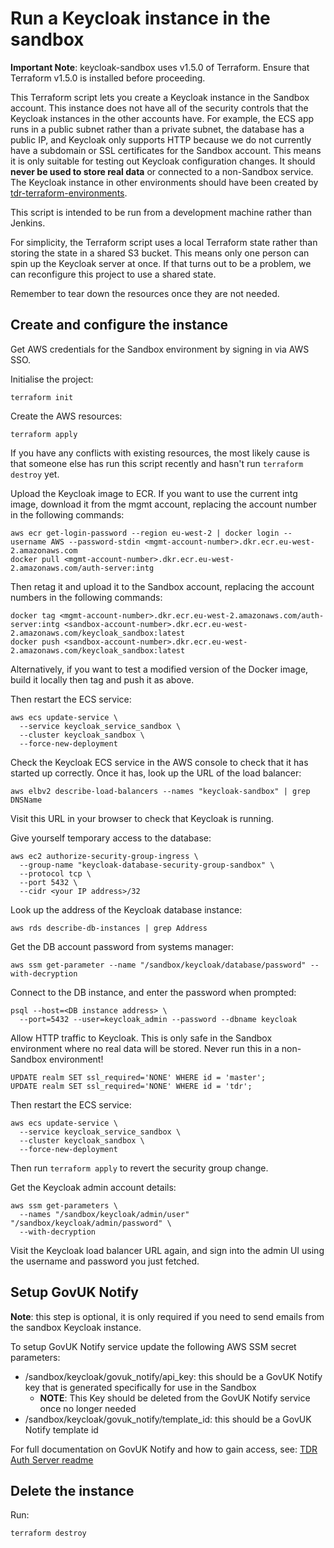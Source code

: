 # Run a Keycloak instance in the sandbox

**Important Note**: keycloak-sandbox uses v1.5.0 of Terraform. Ensure that Terraform v1.5.0 is installed before proceeding.

This Terraform script lets you create a Keycloak instance in the Sandbox
account. This instance does not have all of the security controls that the
Keycloak instances in the other accounts have. For example, the ECS app runs in
a public subnet rather than a private subnet, the database has a public IP, and
Keycloak only supports HTTP because we do not currently have a subdomain or SSL
certificates for the Sandbox account. This means it is only suitable for testing
out Keycloak configuration changes. It should **never be used to store real
data** or connected to a non-Sandbox service. The Keycloak instance in other
environments should have been created by [tdr-terraform-environments].

This script is intended to be run from a development machine rather than
Jenkins.

For simplicity, the Terraform script uses a local Terraform state rather than
storing the state in a shared S3 bucket. This means only one person can spin up
the Keycloak server at once. If that turns out to be a problem, we can
reconfigure this project to use a shared state.

Remember to tear down the resources once they are not needed.

[tdr-terraform-environments]: https://github.com/nationalarchives/tdr-terraform-environments

## Create and configure the instance

Get AWS credentials for the Sandbox environment by signing in via AWS SSO.

Initialise the project:

```
terraform init
```

Create the AWS resources:

```
terraform apply
```

If you have any conflicts with existing resources, the most likely cause is that
someone else has run this script recently and hasn't run `terraform destroy`
yet.

Upload the Keycloak image to ECR. If you want to use the current intg image,
download it from the mgmt account, replacing the account number in the following
commands:

```
aws ecr get-login-password --region eu-west-2 | docker login --username AWS --password-stdin <mgmt-account-number>.dkr.ecr.eu-west-2.amazonaws.com
docker pull <mgmt-account-number>.dkr.ecr.eu-west-2.amazonaws.com/auth-server:intg
```

Then retag it and upload it to the Sandbox account, replacing the account
numbers in the following commands:

```
docker tag <mgmt-account-number>.dkr.ecr.eu-west-2.amazonaws.com/auth-server:intg <sandbox-account-number>.dkr.ecr.eu-west-2.amazonaws.com/keycloak_sandbox:latest
docker push <sandbox-account-number>.dkr.ecr.eu-west-2.amazonaws.com/keycloak_sandbox:latest
```

Alternatively, if you want to test a modified version of the Docker image, build
it locally then tag and push it as above.

Then restart the ECS service:

```
aws ecs update-service \
  --service keycloak_service_sandbox \
  --cluster keycloak_sandbox \
  --force-new-deployment
```

Check the Keycloak ECS service in the AWS console to check that it has started
up correctly. Once it has, look up the URL of the load balancer:

```
aws elbv2 describe-load-balancers --names "keycloak-sandbox" | grep DNSName
```

Visit this URL in your browser to check that Keycloak is running.

Give yourself temporary access to the database:

```
aws ec2 authorize-security-group-ingress \
  --group-name "keycloak-database-security-group-sandbox" \
  --protocol tcp \
  --port 5432 \
  --cidr <your IP address>/32
```

Look up the address of the Keycloak database instance:

```
aws rds describe-db-instances | grep Address
```

Get the DB account password from systems manager:

```
aws ssm get-parameter --name "/sandbox/keycloak/database/password" --with-decryption
```

Connect to the DB instance, and enter the password when prompted:

```
psql --host=<DB instance address> \
  --port=5432 --user=keycloak_admin --password --dbname keycloak
```

Allow HTTP traffic to Keycloak. This is only safe in the Sandbox environment
where no real data will be stored. Never run this in a non-Sandbox environment!

```
UPDATE realm SET ssl_required='NONE' WHERE id = 'master';
UPDATE realm SET ssl_required='NONE' WHERE id = 'tdr';
```

Then restart the ECS service:

```
aws ecs update-service \
  --service keycloak_service_sandbox \
  --cluster keycloak_sandbox \
  --force-new-deployment
```

Then run `terraform apply` to revert the security group change.

Get the Keycloak admin account details:

```
aws ssm get-parameters \
  --names "/sandbox/keycloak/admin/user" "/sandbox/keycloak/admin/password" \
  --with-decryption
```

Visit the Keycloak load balancer URL again, and sign into the admin UI using the
username and password you just fetched.

## Setup GovUK Notify

**Note**: this step is optional, it is only required if you need to send emails from the sandbox Keycloak instance.

To setup GovUK Notify service update the following AWS SSM secret parameters:
* /sandbox/keycloak/govuk_notify/api_key: this should be a GovUK Notify key that is generated specifically for use in the Sandbox
  * **NOTE**: This Key should be deleted from the GovUK Notify service once no longer needed
* /sandbox/keycloak/govuk_notify/template_id: this should be a GovUK Notify template id

For full documentation on GovUK Notify and how to gain access, see: [TDR Auth Server readme](https://github.com/nationalarchives/tdr-auth-server/blob/master/README.md)

## Delete the instance

Run:

```
terraform destroy
```
